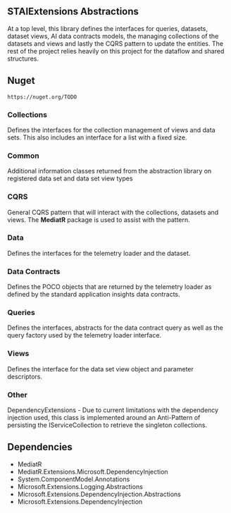 ﻿## STAIExtensions Abstractions

At a top level, this library defines the interfaces for queries, datasets, dataset views, AI data contracts models, the managing collections of the datasets and views 
and lastly the CQRS pattern to update the entities. The rest of the project relies heavily on this
project for the dataflow and shared structures.

## Nuget

```http request
https://nuget.org/TODO
```

### Collections
Defines the interfaces for the collection management of views and data sets. This also includes an interface for
a list with a fixed size.

### Common
Additional information classes returned from the abstraction library on registered data set and data set view types

### CQRS
General CQRS pattern that will interact with the collections, datasets and views. The **MediatR** package is used to assist with the pattern. 

### Data
Defines the interfaces for the telemetry loader and the dataset.

### Data Contracts
Defines the POCO objects that are returned by the telemetry loader as defined by the standard application insights data contracts. 

### Queries
Defines the interfaces, abstracts for the data contract query as well as the query factory used by the telemetry loader interface. 

### Views
Defines the interface for the data set view object and parameter descriptors.

### Other

DependencyExtensions - Due to current limitations with the dependency injection used, this class is implemented around an Anti-Pattern
of persisting the IServiceCollection to retrieve the singleton collections.

## Dependencies

- MediatR
- MediatR.Extensions.Microsoft.DependencyInjection
- System.ComponentModel.Annotations
- Microsoft.Extensions.Logging.Abstractions
- Microsoft.Extensions.DependencyInjection.Abstractions
- Microsoft.Extensions.DependencyInjection